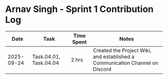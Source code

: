 # Arnav Singh - Sprint 1 Contribution Log

| Date       | Task             | Time Spent | Notes |
|------------|------------------|------------|-------|
| 2025-09-24 | Task.04.01, Task.04.04 | 2 hrs | Created the Project Wiki, and established a Communication Channel on Discord |
